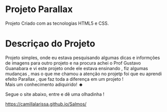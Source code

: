 <h1> Projeto Parallax  </h1>
<p> Projeto  Criado com as tecnologias HTML5 e CSS.</p>

<h1>Descriçao do Projeto</h1>
<p> Projeto simples, onde eu estava  pesquisando algumas dicas e informções de imagens para outro projeto  e na procura achei o Prof Gustavo Guanabara  e vi este projeto onde ele estava ensinando , fiz algumas mudanças , mas o que me chamou a atenção  no projetp foi que eu aprendi efeito Parallax , que faz toda a diferença em um projeto !
<br>
Mais um conhecimento adiquirido! ☻ </p>

<p> Segue o site abaixo, entre e dê uma olhadinha !  </p>

https://camillalarissa.github.io/Salmos/
